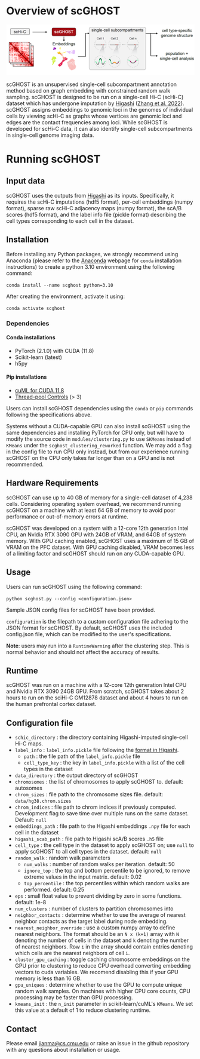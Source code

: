 # Overview of scGHOST

![Overview of scGHOST](scghost_overview.png)

scGHOST is an unsupervised single-cell subcompartment annotation method based on graph embedding with constrained random walk sampling.
scGHOST is designed to be run on a single-cell Hi-C (scHi-C) dataset which has undergone imputation by [Higashi](https://github.com/ma-compbio/Higashi) ([Zhang et al. 2022](https://www.nature.com/articles/s41587-021-01034-y)).
scGHOST assigns embeddings to genomic loci in the genomes of individual cells by viewing scHi-C as graphs whose vertices are genomic loci and edges are the contact frequencies among loci.
While scGHOST is developed for scHi-C data, it can also identify single-cell subcompartments in single-cell genome imaging data.

# Running scGHOST

## Input data

scGHOST uses the outputs from [Higashi](https://github.com/ma-compbio/Higashi) as its inputs.
Specifically, it requires the scHi-C imputations (hdf5 format), per-cell embeddings (numpy format), sparse raw scHi-C adjacency maps (numpy format), the scA/B scores (hdf5 format), and the label info file (pickle format) describing the cell types corresponding to each cell in the dataset.

## Installation

Before installing any Python packages, we strongly recommend using Anaconda (please refer to the [Anaconda](https://anaconda.org/) webpage for `conda` installation instructions) to create a python 3.10 environment using the following command:

`conda install --name scghost python=3.10`

After creating the environment, activate it using:

`conda activate scghost`

### Dependencies

#### Conda installations
- PyTorch (2.1.0) with CUDA (11.8)
- Scikit-learn (latest)
- h5py
#### Pip installations
- [cuML for CUDA 11.8](https://docs.rapids.ai/install#selector)
- [Thread-pool Controls](https://pypi.org/project/threadpoolctl/) (> 3)

Users can install scGHOST dependencies using the `conda` or `pip` commands following the specifications above.

Systems without a CUDA-capable GPU can also install scGHOST using the same dependencies and installing PyTorch for CPU only, but will have to modify the source code in `modules/clustering.py` to use `SKMeans` instead of `KMeans` under the `scghost_clustering_reworked` function. We may add a flag in the config file to run CPU only instead, but from our experience running scGHOST on the CPU only takes far longer than on a GPU and is not recommended.

## Hardware Requirements

scGHOST can use up to 40 GB of memory for a single-cell dataset of 4,238 cells.
Considering operating system overhead, we recommend running scGHOST on a machine with at least 64 GB of memory to avoid poor performance or out-of-memory errors at runtime.

scGHOST was developed on a system with a 12-core 12th generation Intel CPU, an Nvidia RTX 3090 GPU with 24GB of VRAM, and 64GB of system memory. With GPU caching enabled, scGHOST uses a maximum of 15 GB of VRAM on the PFC dataset. With GPU caching disabled, VRAM becomes less of a limiting factor and scGHOST should run on any CUDA-capable GPU.

## Usage

Users can run scGHOST using the following command:

`python scghost.py --config <configuration.json>`

Sample JSON config files for scGHOST have been provided.

`configuration` is the filepath to a custom configuration file adhering to the JSON format for scGHOST. By default, scGHOST uses the included config.json file, which can be modified to the user's specifications.

**Note**: users may run into a `RuntimeWarning` after the clustering step. This is normal behavior and should not affect the accuracy of results.

## Runtime
scGHOST was run on a machine with a 12-core 12th generation Intel CPU and Nvidia RTX 3090 24GB GPU.
From scratch, scGHOST takes about 2 hours to run on the sciHi-C GM12878 dataset and about 4 hours to run on the human prefrontal cortex dataset.

## Configuration file

- `schic_directory` : the directory containing Higashi-imputed single-cell Hi-C maps.
- `label_info` : `label_info.pickle` file following the [format in Higashi](https://github.com/ma-compbio/Higashi/wiki/Input-Files).
  - `path` : the file path of the `label_info.pickle` file
  - `cell_type_key` : the key in `label_info.pickle` with a list of the cell types in the dataset
- `data_directory` : the output directory of scGHOST
- `chromosomes` : the list of chromosomes to apply scGHOST to. default: autosomes
- `chrom_sizes` : file path to the chromosome sizes file. default: `data/hg38.chrom.sizes`
- `chrom_indices` : file path to chrom indices if previously computed. Development flag to save time over multiple runs on the same dataset. Default: `null`
- `embeddings_path` : file path to the Higashi embeddings `.npy` file for each cell in the dataset
- `higashi_scab_path` : file path to Higashi scA/B scores `.h5` file
- `cell_type` : the cell type in the dataset to apply scGHOST on; use `null` to apply scGHOST to all cell types in the dataset. default: `null`
- `random_walk` : random walk parameters
  - `num_walks` : number of random walks per iteration. default: 50
  - `ignore_top` : the top and bottom percentile to be ignored, to remove extreme values in the input matrix. default: 0.02
  - `top_percentile` : the top percentiles within which random walks are performed. default: 0.25
- `eps` : small float value to prevent dividing by zero in some functions. default: 1e-8
- `num_clusters` : number of clusters to partition chromosomes into
- `neighbor_contacts` : determine whether to use the average of nearest neighbor contacts as the target label during node embedding.
- `nearest_neighbor_override` : use a custom numpy array to define nearest neighbors. The format should be an `N x (k+1)` array with `N` denoting the number of cells in the dataset and `k` denoting the number of nearest neighbors. Row `i` in the array should contain entries denoting which cells are the nearest neighbors of cell `i`.
- `cluster_gpu_caching` : toggle caching chromosome embeddings on the GPU prior to clustering to reduce CPU overhead converting embedding vectors to cuda variables. We recomend disabling this if your GPU memory is less than 16 GB.
- `gpu_uniques` : determine whether to use the GPU to compute unique random walk samples. On machines with higher CPU core counts, CPU processing may be faster than GPU processing.
- `kmeans_init` : the `n_init` parameter in scikit-learn/cuML's `KMeans`. We set this value at a default of 1 to reduce clustering runtime.

## Contact
Please email jianma@cs.cmu.edu or raise an issue in the github repository with any questions about installation or usage.
